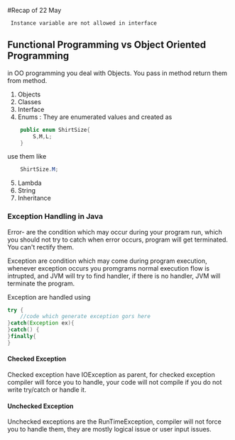 #Recap of 22 May

`` Instance variable are not allowed in interface``

## Functional Programming vs Object Oriented Programming
in OO programming you deal with Objects. You pass in method
return them from method. 

1. Objects 
2. Classes
3. Interface
4. Enums : They are enumerated values and created as 
```java 
    public enum ShirtSize{ 
        S,M,L;
    }
```
use them like 
```java
    ShirtSize.M;
```

5. Lambda
6. String
7. Inheritance
### Exception Handling in Java
Error- are the condition which may 
occur during your program run,
which you should not try to catch 
when  error occurs, program will 
get terminated. You can't rectify them. 

Exception are condition which may come
during program execution, whenever exception 
occurs you promgrams normal execution 
flow is intrupted, and JVM will try to 
find handler, if there is no handler, JVM 
will terminate the program.


Exception are handled using 
```java
try {
    //code which generate exception gors here
}catch(Exception ex){
}catch() {
}finally{
}
```

#### Checked Exception 
Checked exception have IOException as parent, for checked exception 
compiler will force you to handle, your code will not compile if
you do not write try/catch or handle it. 

#### Unchecked Exception 
Unchecked exceptions are the RunTimeException, compiler will not force 
you to handle them, they are mostly logical issue or user input issues.



